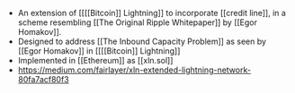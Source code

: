 - An extension of [[[[Bitcoin]] Lightning]] to incorporate [[credit line]], in a scheme resembling [[The Original Ripple Whitepaper]] by [[Egor Homakov]].
- Designed to address [[The Inbound Capacity Problem]] as seen by [[Egor Homakov]] in [[[[Bitcoin]] Lightning]]
- Implemented in [[Ethereum]] as [[xln.sol]]
- https://medium.com/fairlayer/xln-extended-lightning-network-80fa7acf80f3
